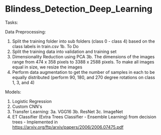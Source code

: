 # Blindess_Detection_Deep_Learning


Tasks:

Data Preprocessing:
1. Split the training folder into sub folders (class 0 - class 4) based on the class labels in train.csv
1b. To Do 
2. Split the training data into validation and training set 
3. Dimensionality Reduction using PCA 
3b. The dimensions of the images range from 474 x 358 pixels to 3388 x 2588 pixels. To make all images equal in size, we resize the images  
4. Perform data augmentation to get the number of samples in each to be equally distributed (perform 90, 180, and 270 degree rotations on class 1, 3, and 4)

Models:
1. Logistic Regression
2. Custom CNN's 
3. Transfer Learning:
3a. VGG16
3b. ResNet
3c. ImageNet
4. ET Classifier (Extra Trees Classifier - Ensemble Learning) from decision trees - Implemented in https://arxiv.org/ftp/arxiv/papers/2006/2006.07475.pdf

